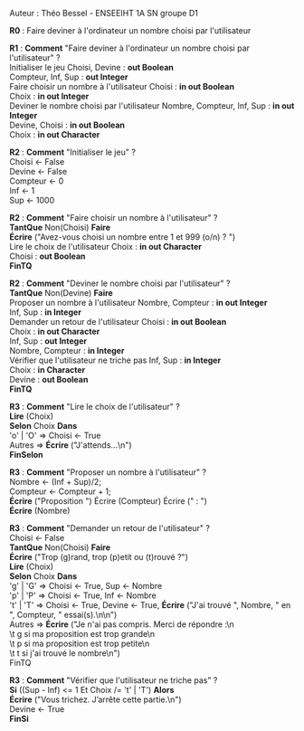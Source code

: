 Auteur : Théo Bessel - ENSEEIHT 1A SN groupe D1  
  
**R0** : Faire deviner à l'ordinateur un nombre choisi par l'utilisateur  
  
**R1** : **Comment** "Faire deviner à l'ordinateur un nombre choisi par l'utilisateur" ?  
    Initialiser le jeu                                                                      Choisi, Devine : **out Boolean**  
                                                                                            Compteur, Inf, Sup : **out Integer**  
    Faire choisir un nombre à l'utilisateur                                                 Choisi : **in out Boolean**  
                                                                                            Choix : **in out Integer**  
    Deviner le nombre choisi par l'utilisateur                                              Nombre, Compteur, Inf, Sup : **in out Integer**  
                                                                                            Devine, Choisi : **in out Boolean**  
                                                                                            Choix : **in out Character**  
  
**R2** : **Comment** "Initialiser le jeu" ?  
    Choisi <- False  
    Devine <- False  
    Compteur <- 0  
    Inf <- 1  
    Sup <- 1000  
  
**R2** : **Comment** "Faire choisir un nombre à l'utilisateur" ?  
    **TantQue** Non(Choisi) **Faire**  
        **Écrire** ("Avez-vous choisi un nombre entre 1 et 999 (o/n) ? ")  
        Lire le choix de l'utilisateur                                                      Choix : **in out Character**  
                                                                                            Choisi : **out Boolean**  
    **FinTQ**  
  
**R2** : **Comment** "Deviner le nombre choisi par l'utilisateur" ?  
    **TantQue** Non(Devine) **Faire**  
        Proposer un nombre à l'utilisateur                                                  Nombre, Compteur : **in out Integer**  
                                                                                            Inf, Sup : **in Integer**  
        Demander un retour de l'utilisateur                                                 Choisi : **in out Boolean**  
                                                                                            Choix : **in out Character**  
                                                                                            Inf, Sup : **out Integer**  
                                                                                            Nombre, Compteur : **in Integer**  
        Vérifier que l'utilisateur ne triche pas                                            Inf, Sup : **in Integer**  
                                                                                            Choix : **in Character**  
                                                                                            Devine : **out Boolean**  
    **FinTQ**  
  
**R3** : **Comment** "Lire le choix de l'utilisateur" ?  
    **Lire** (Choix)  
    **Selon** Choix **Dans**  
        'o' | 'O' => Choisi <- True  
        Autres => **Écrire** ("J'attends...\n")  
    **FinSelon**  
  
**R3** : **Comment** "Proposer un nombre à l'utilisateur" ?  
    Nombre <- (Inf + Sup)/2;  
    Compteur <- Compteur + 1;  
    **Écrire** ("Proposition ") Écrire (Compteur) Écrire (" : ")  
    **Écrire** (Nombre)  
  
**R3** : **Comment** "Demander un retour de l'utilisateur" ?  
    Choisi <- False  
    **TantQue** Non(Choisi) **Faire**  
        **Écrire** ("Trop (g)rand, trop (p)etit ou (t)rouvé ?")  
        **Lire** (Choix)  
        **Selon** Choix **Dans**  
            'g' | 'G' => Choisi <- True, Sup <- Nombre  
            'p' | 'P' => Choisi <- True, Inf <- Nombre  
            't' | 'T' => Choisi <- True, Devine <- True, **Écrire** ("J'ai trouvé ", Nombre, " en ", Compteur, " essai(s).\n\n")  
            Autres => **Écrire** ("Je n'ai pas compris. Merci de répondre :\n  
                                    \t g si ma proposition est trop grande\n  
                                    \t p si ma proposition est trop petite\n  
                                    \t t si j'ai trouvé le nombre\n")  
    FinTQ  
  
**R3** : **Comment** "Vérifier que l'utilisateur ne triche pas" ?  
    **Si** ((Sup - Inf) <= 1 Et Choix /= 't' | 'T') **Alors**  
            **Écrire** ("Vous trichez. J’arrête cette partie.\n")  
            Devine <- True  
    **FinSi**